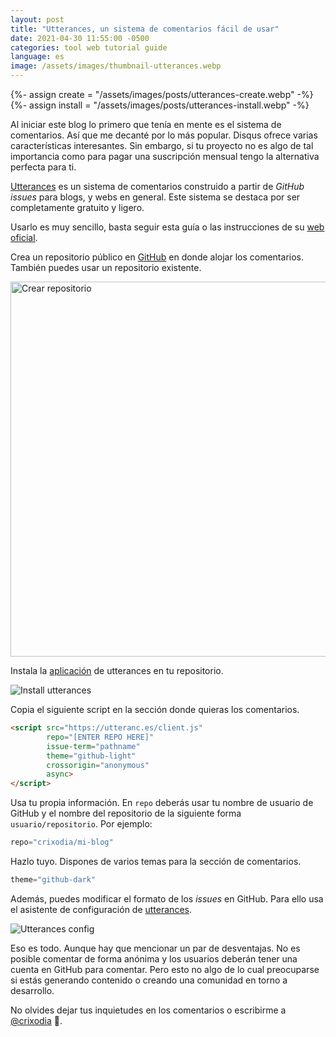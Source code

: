 ```yaml
---
layout: post
title: "Utterances, un sistema de comentarios fácil de usar"
date: 2021-04-30 11:55:00 -0500
categories: tool web tutorial guide
language: es
image: /assets/images/thumbnail-utterances.webp
---
```

{%- assign create = "/assets/images/posts/utterances-create.webp" -%}
{%- assign install = "/assets/images/posts/utterances-install.webp" -%}

Al iniciar este blog lo primero que tenía en mente es el sistema de comentarios. Así que me decanté por lo más popular. Disqus ofrece varias características interesantes. Sin embargo, si tu proyecto no es algo de tal importancia como para pagar una suscripción mensual tengo la alternativa perfecta para ti.

[Utterances](https://utteranc.es/) es un sistema de comentarios construido a partir de *GitHub issues* para blogs, y webs en general. Este sistema se destaca por ser completamente gratuito y ligero.

Usarlo es muy sencillo, basta seguir esta guía o las instrucciones de su [web oficial](https://utteranc.es/).

Crea un repositorio público en [GitHub](https://github.com) en donde alojar los comentarios. También puedes usar un repositorio existente.

<img src="{{- create | relative_url -}}" alt="Crear repositorio" width="600px" style="display:block; margin-left: auto; margin-right:auto;">

Instala la [aplicación](https://github.com/apps/utterances) de utterances en tu repositorio.

<img src="{{- install | relative_url -}}" alt="Install utterances" width="auto" style="display:block; margin-left: auto; margin-right:auto;">

Copia el siguiente script en la sección donde quieras los comentarios.

```html
<script src="https://utteranc.es/client.js"
        repo="[ENTER REPO HERE]"
        issue-term="pathname"
        theme="github-light"
        crossorigin="anonymous"
        async>
</script>
```

Usa tu propia información. En `repo` deberás usar tu nombre de usuario de GitHub y el nombre del repositorio de la siguiente forma `usuario/repositorio`. Por ejemplo:

```javascript
repo="crixodia/mi-blog"
```

Hazlo tuyo. Dispones de varios temas para la sección de comentarios.

```javascript
theme="github-dark"
```

Además, puedes modificar el formato de los *issues* en GitHub. Para ello usa el asistente de configuración de [utterances](https://utteranc.es/).

<img src="https://i.imgur.com/LJz21uP.gif" alt="Utterances config" width="auto" style="display:block; margin-left: auto; margin-right:auto;">

Eso es todo. Aunque hay que mencionar un par de desventajas. No es posible comentar de forma anónima y los usuarios deberán tener una cuenta en GitHub para comentar. Pero esto no algo de lo cual preocuparse si estás generando contenido o creando una comunidad en torno a desarrollo.

No olvides dejar tus inquietudes en los comentarios o escribirme a [@crixodia](htpps://twitter.com/crixodia) 🧐.
